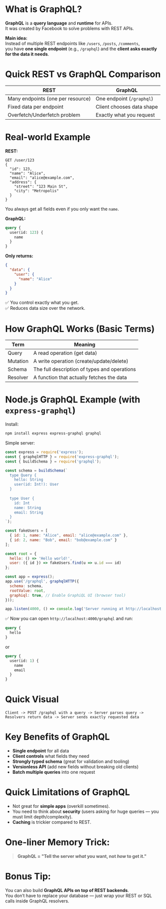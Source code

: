 # What is GraphQL?

**GraphQL** is a **query language** and **runtime** for APIs.  
It was created by Facebook to solve problems with REST APIs.

**Main idea:**  
Instead of multiple REST endpoints like `/users`, `/posts`, `/comments`,  
you have **one single endpoint** (e.g., `/graphql`) and the **client asks exactly for the data it needs**.



# Quick REST vs GraphQL Comparison

| REST                    | GraphQL                   |
|--------------------------|----------------------------|
| Many endpoints (one per resource) | One endpoint (`/graphql`) |
| Fixed data per endpoint  | Client chooses data shape  |
| Overfetch/Underfetch problem | Exactly what you request |



# Real-world Example

**REST:**

```http
GET /user/123
{
  "id": 123,
  "name": "Alice",
  "email": "alice@example.com",
  "address": {
    "street": "123 Main St",
    "city": "Metropolis"
  }
}
```
You always get all fields even if you only want the `name`.



**GraphQL:**

```graphql
query {
  user(id: 123) {
    name
  }
}
```
**Only returns:**
```json
{
  "data": {
    "user": {
      "name": "Alice"
    }
  }
}
```

✅ You control exactly what you get.  
✅ Reduces data size over the network.


# How GraphQL Works (Basic Terms)

| Term         | Meaning                                  |
|--------------|------------------------------------------|
| Query        | A read operation (get data)              |
| Mutation     | A write operation (create/update/delete) |
| Schema       | The full description of types and operations |
| Resolver     | A function that actually fetches the data |


# Node.js GraphQL Example (with `express-graphql`)

Install:

```bash
npm install express express-graphql graphql
```

Simple server:

```javascript
const express = require('express');
const { graphqlHTTP } = require('express-graphql');
const { buildSchema } = require('graphql');

const schema = buildSchema(`
  type Query {
    hello: String
    user(id: Int!): User
  }
  
  type User {
    id: Int
    name: String
    email: String
  }
`);

const fakeUsers = [
  { id: 1, name: "Alice", email: "alice@example.com" },
  { id: 2, name: "Bob", email: "bob@example.com" }
];

const root = {
  hello: () => 'Hello world!',
  user: ({ id }) => fakeUsers.find(u => u.id === id)
};

const app = express();
app.use('/graphql', graphqlHTTP({
  schema: schema,
  rootValue: root,
  graphiql: true, // Enable GraphiQL UI (browser tool)
}));

app.listen(4000, () => console.log('Server running at http://localhost:4000/graphql'));
```

✅ Now you can open `http://localhost:4000/graphql` and run:

```graphql
query {
  hello
}
```

or

```graphql
query {
  user(id: 1) {
    name
    email
  }
}
```


# Quick Visual

```
Client -> POST /graphql with a query -> Server parses query -> Resolvers return data -> Server sends exactly requested data
```


# Key Benefits of GraphQL

- **Single endpoint** for all data
- **Client controls** what fields they need
- **Strongly typed schema** (great for validation and tooling)
- **Versionless API** (add new fields without breaking old clients)
- **Batch multiple queries** into one request


# Quick Limitations of GraphQL

- Not great for **simple apps** (overkill sometimes).
- You need to think about **security** (users asking for huge queries — you must limit depth/complexity).
- **Caching** is trickier compared to REST.


# One-liner Memory Trick:

> **GraphQL = "Tell the server *what* you want, not *how* to get it."**


# Bonus Tip:
You can also build **GraphQL APIs on top of REST backends**.  
You don’t have to replace your database — just wrap your REST or SQL calls inside GraphQL resolvers.
